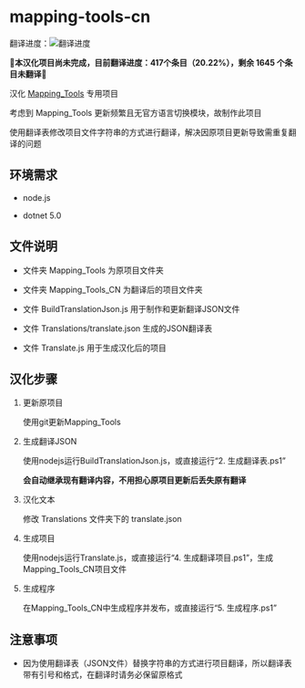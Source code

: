 # mapping-tools-cn

翻译进度：![翻译进度](https://geps.dev/progress/20)

🚧**本汉化项目尚未完成，目前翻译进度：417个条目（20.22%），剩余 1645 个条目未翻译**🚧

汉化 [Mapping_Tools](https://github.com/OliBomby/Mapping_Tools) 专用项目

考虑到 Mapping_Tools 更新频繁且无官方语言切换模块，故制作此项目

使用翻译表修改项目文件字符串的方式进行翻译，解决因原项目更新导致需重复翻译的问题

## 环境需求

- node.js

- dotnet 5.0

## 文件说明

- 文件夹 Mapping_Tools 为原项目文件夹

- 文件夹 Mapping_Tools_CN 为翻译后的项目文件夹

- 文件 BuildTranslationJson.js 用于制作和更新翻译JSON文件

- 文件 Translations/translate.json 生成的JSON翻译表

- 文件 Translate.js 用于生成汉化后的项目

## 汉化步骤

1. 更新原项目

   使用git更新Mapping_Tools

2. 生成翻译JSON

   使用nodejs运行BuildTranslationJson.js，或直接运行“2. 生成翻译表.ps1”

   **会自动继承现有翻译内容，不用担心原项目更新后丢失原有翻译**

3. 汉化文本

   修改 Translations 文件夹下的 translate.json

4. 生成项目

   使用nodejs运行Translate.js，或直接运行“4. 生成翻译项目.ps1”，生成Mapping_Tools_CN项目文件

5. 生成程序

   在Mapping_Tools_CN中生成程序并发布，或直接运行“5. 生成程序.ps1”

## 注意事项

- 因为使用翻译表（JSON文件）替换字符串的方式进行项目翻译，所以翻译表带有引号和格式，在翻译时请务必保留原格式
